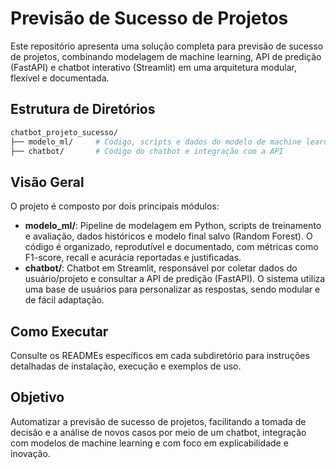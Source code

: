 

# Previsão de Sucesso de Projetos

Este repositório apresenta uma solução completa para previsão de sucesso de projetos, combinando modelagem de machine learning, API de predição (FastAPI) e chatbot interativo (Streamlit) em uma arquitetura modular, flexível e documentada.

## Estrutura de Diretórios

```bash
chatbot_projeto_sucesso/
├── modelo_ml/     # Código, scripts e dados do modelo de machine learning
├── chatbot/       # Código do chatbot e integração com a API
```

## Visão Geral

O projeto é composto por dois principais módulos:

- **modelo_ml/**: Pipeline de modelagem em Python, scripts de treinamento e avaliação, dados históricos e modelo final salvo (Random Forest). O código é organizado, reprodutível e documentado, com métricas como F1-score, recall e acurácia reportadas e justificadas.
- **chatbot/**: Chatbot em Streamlit, responsável por coletar dados do usuário/projeto e consultar a API de predição (FastAPI). O sistema utiliza uma base de usuários para personalizar as respostas, sendo modular e de fácil adaptação.

## Como Executar

Consulte os READMEs específicos em cada subdiretório para instruções detalhadas de instalação, execução e exemplos de uso.



## Objetivo

Automatizar a previsão de sucesso de projetos, facilitando a tomada de decisão e a análise de novos casos por meio de um chatbot, integração com modelos de machine learning e com foco em explicabilidade e inovação.